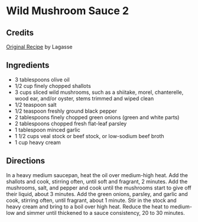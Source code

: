# Wild Mushroom Sauce 2 

<!-- BEGIN content -->

## Credits

[Original Recipe](http://www.foodnetwork.com/food/recipes/recipe/0,,FOOD_9936_23269,00.html "http://www.foodnetwork.com/food/recipes/recipe/0,,FOOD 9936 23269,00.html") by Lagasse

## Ingredients

- 3 tablespoons olive oil
- 1/2 cup finely chopped shallots
- 3 cups sliced wild mushrooms, such as a shiitake, morel, chanterelle, wood ear, and/or oyster, stems trimmed and wiped clean
- 1/2 teaspoon salt
- 1/2 teaspoon freshly ground black pepper
- 2 tablespoons finely chopped green onions (green and white parts)
- 2 tablespoons chopped fresh flat-leaf parsley
- 1 tablespoon minced garlic
- 1 1/2 cups veal stock or beef stock, or low-sodium beef broth
- 1 cup heavy cream

## Directions

In a heavy medium saucepan, heat the oil over medium-high heat. Add the shallots and cook, stirring often, until soft and fragrant, 2 minutes. Add the mushrooms, salt, and pepper and cook until the mushrooms start to give off their liquid, about 3 minutes. Add the green onions, parsley, and garlic and cook, stirring often, until fragrant, about 1 minute. Stir in the stock and heavy cream and bring to a boil over high heat. Reduce the heat to medium-low and simmer until thickened to a sauce consistency, 20 to 30 minutes.

<!-- END content -->


